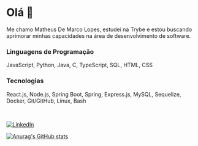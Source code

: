<!DOCTYPE html>
<html lang="en">
<head>
    <meta charset="UTF-8">
    <meta name="viewport" content="width=device-width, initial-scale=1.0">
</head>
  
<body>
  <h1>Olá 👋</h1>
  <p>Me chamo Matheus De Marco Lopes, estudei na Trybe e estou buscando aprimorar minhas capacidades na área de desenvolvimento de software.</p>

  <h3>Linguagens de Programação</h3>
  <p>JavaScript, Python, Java, C, TypeScript, SQL, HTML, CSS</p>
  <h3>Tecnologias</h3>
  <p>React.js, Node.js, Spring Boot, Spring, Express.js, MySQL, Sequelize, Docker, Git/GitHub, Linux, Bash</p>

  <br>

<a href="https://www.linkedin.com/in/matheusdemarcolopes/"><img alt="LinkedIn" src="https://img.shields.io/badge/LinkedIn-0077B5?style=for-the-badge&logo=linkedin&logoColor=white" /></a>
  
</body>

</html>

[![Anurag's GitHub stats](https://github-readme-stats.vercel.app/api?username=matheusdmlopes&show_icons=true)](https://github.com/anuraghazra/github-readme-stats)

<!--
[![Top Langs](https://github-readme-stats.vercel.app/api/top-langs/?username=matheusdmlopes)](https://github.com/anuraghazra/github-readme-stats)
-->







<!--
**matheusdmlopes/matheusdmlopes** is a ✨ _special_ ✨ repository because its `README.md` (this file) appears on your GitHub profile.

Here are some ideas to get you started:

- 🔭 I’m currently working on ...
- 🌱 I’m currently learning ...
- 👯 I’m looking to collaborate on ...
- 🤔 I’m looking for help with ...
- 💬 Ask me about ...
- 📫 How to reach me: ...
- 😄 Pronouns: ...
- ⚡ Fun fact: ...
-->
